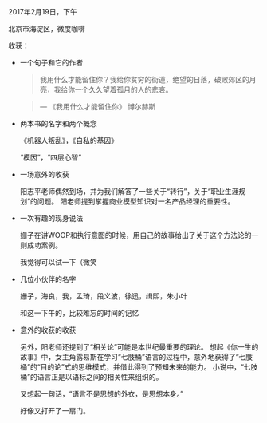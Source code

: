 2017年2月19日，下午

北京市海淀区，微度咖啡

收获：
+ 一个句子和它的作者
  > 我用什么才能留住你？我给你贫穷的街道，绝望的日落，破败郊区的月亮，我给你一个久久望着孤月的人的悲哀。
  
  > — 《我用什么才能留住你》 博尔赫斯
+ 两本书的名字和两个概念

  《机器人叛乱》，《自私的基因》
  
  “模因”，“四层心智”

+ 一场意外的收获

  阳志平老师偶然到场，并为我们解答了一些关于“转行”，关于“职业生涯规划”的问题。
  阳老师提到掌握商业模型知识对一名产品经理的重要性。

+ 一次有趣的现身说法

  姗子在讲WOOP和执行意图的时候，用自己的故事给出了关于这个方法论的一则成功案例。
  
  我觉得可以试一下（微笑
  
+ 几位小伙伴的名字

  姗子，海良，我，孟琦，段义波，徐迅，缉熙，朱小叶
  
  和这一下午的，比较难忘的时间的记忆
  
+ 意外的收获的收获

  另外，阳老师还提到了“相关论”可能是本世纪最重要的理论。
  想起《你一生的故事》中，女主角露易斯在学习“七肢桶”语言的过程中，意外地获得了“七肢桶”的“目的论”式的思维模式，并借此得到了预知未来的能力。
  小说中，“七肢桶”的语言正是以语标之间的相关性来组织的。
  
  又想起一句话，“语言不是思想的外衣，是思想本身。”
    
  好像又打开了一扇门。
  

